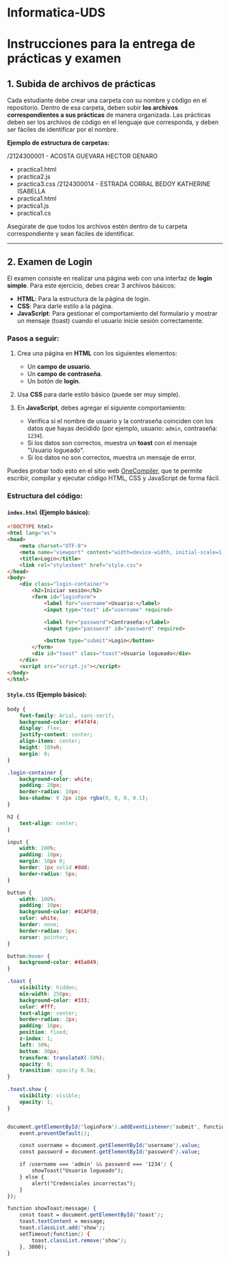 # Informatica-UDS

# Instrucciones para la entrega de prácticas y examen

## 1. Subida de archivos de prácticas

Cada estudiante debe crear una carpeta con su nombre y código en el repositorio. Dentro de esa carpeta, deben subir **los archivos correspondientes a sus prácticas** de manera organizada. Las prácticas deben ser los archivos de código en el lenguaje que corresponda, y deben ser fáciles de identificar por el nombre.

**Ejemplo de estructura de carpetas:**

/2124300001 - ACOSTA GUEVARA HECTOR GENARO
- practica1.html
- practica2.js
- practica3.css
/2124300014 - ESTRADA CORRAL BEDOY KATHERINE ISABELLA
- practica1.html
- practica1.js
- practica1.cs


Asegúrate de que todos los archivos estén dentro de tu carpeta correspondiente y sean fáciles de identificar.

---

## 2. Examen de Login

El examen consiste en realizar una página web con una interfaz de **login simple**. Para este ejercicio, debes crear 3 archivos básicos:

- **HTML**: Para la estructura de la página de login.
- **CSS**: Para darle estilo a la página.
- **JavaScript**: Para gestionar el comportamiento del formulario y mostrar un mensaje (toast) cuando el usuario inicie sesión correctamente.

### Pasos a seguir:

1. Crea una página en **HTML** con los siguientes elementos:
   - Un **campo de usuario**.
   - Un **campo de contraseña**.
   - Un botón de **login**.

2. Usa **CSS** para darle estilo básico (puede ser muy simple).

3. En **JavaScript**, debes agregar el siguiente comportamiento:
   - Verifica si el nombre de usuario y la contraseña coinciden con los datos que hayas decidido (por ejemplo, usuario: `admin`, contraseña: `1234`).
   - Si los datos son correctos, muestra un **toast** con el mensaje "Usuario logueado".
   - Si los datos no son correctos, muestra un mensaje de error.

Puedes probar todo esto en el sitio web [OneCompiler](https://onecompiler.com/html), que te permite escribir, compilar y ejecutar código HTML, CSS y JavaScript de forma fácil.

### Estructura del código:

#### `index.html` (Ejemplo básico):

```html
<!DOCTYPE html>
<html lang="es">
<head>
    <meta charset="UTF-8">
    <meta name="viewport" content="width=device-width, initial-scale=1.0">
    <title>Login</title>
    <link rel="stylesheet" href="style.css">
</head>
<body>
    <div class="login-container">
        <h2>Iniciar sesión</h2>
        <form id="loginForm">
            <label for="username">Usuario:</label>
            <input type="text" id="username" required>

            <label for="password">Contraseña:</label>
            <input type="password" id="password" required>

            <button type="submit">Login</button>
        </form>
        <div id="toast" class="toast">Usuario logueado</div>
    </div>
    <script src="script.js"></script>
</body>
</html>
```
#### `Style.CSS` (Ejemplo básico):

```CSS
body {
    font-family: Arial, sans-serif;
    background-color: #f4f4f4;
    display: flex;
    justify-content: center;
    align-items: center;
    height: 100vh;
    margin: 0;
}

.login-container {
    background-color: white;
    padding: 20px;
    border-radius: 10px;
    box-shadow: 0 2px 10px rgba(0, 0, 0, 0.1);
}

h2 {
    text-align: center;
}

input {
    width: 100%;
    padding: 10px;
    margin: 10px 0;
    border: 1px solid #ddd;
    border-radius: 5px;
}

button {
    width: 100%;
    padding: 10px;
    background-color: #4CAF50;
    color: white;
    border: none;
    border-radius: 5px;
    cursor: pointer;
}

button:hover {
    background-color: #45a049;
}

.toast {
    visibility: hidden;
    min-width: 250px;
    background-color: #333;
    color: #fff;
    text-align: center;
    border-radius: 2px;
    padding: 16px;
    position: fixed;
    z-index: 1;
    left: 50%;
    bottom: 30px;
    transform: translateX(-50%);
    opacity: 0;
    transition: opacity 0.5s;
}

.toast.show {
    visibility: visible;
    opacity: 1;
}


document.getElementById('loginForm').addEventListener('submit', function(event) {
    event.preventDefault();

    const username = document.getElementById('username').value;
    const password = document.getElementById('password').value;

    if (username === 'admin' && password === '1234') {
        showToast("Usuario logueado");
    } else {
        alert("Credenciales incorrectas");
    }
});

function showToast(message) {
    const toast = document.getElementById('toast');
    toast.textContent = message;
    toast.classList.add('show');
    setTimeout(function() {
        toast.classList.remove('show');
    }, 3000);
}
